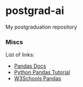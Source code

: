 # postgrad-ai
My postgraduation repository

### Miscs

List of links:

- [Pandas Docs](https://pandas.pydata.org/docs/getting_started/intro_tutorials/index.html)
- [Python Pandas Tutorial](https://www.datacamp.com/tutorial/pandas)
- [W3Schools Pandas](https://www.w3schools.com/python/pandas/default.asp)